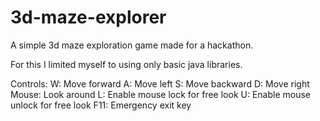 # 3d-maze-explorer
A simple 3d maze exploration game made for a hackathon.

For this I limited myself to using only basic java libraries.

Controls:
W: Move forward
A: Move left
S: Move backward
D: Move right
Mouse: Look around
L: Enable mouse lock for free look
U: Enable mouse unlock for free look
F11: Emergency exit key
